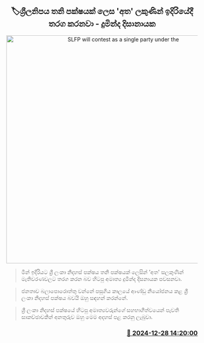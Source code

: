 <p align='center'><b><h2 align='center' title='SLFP will contest as a single party under the 'hand' symbol in the future - Duminda Dissanayake'>🏷ශ්‍රීලනිපය තනි පක්ෂයක් ලෙස 'අත' ලකුණින් ඉදිරියේදී තරග කරනවා - දුමින්ද දිසානායක</h2></b></p>
<p align='center'><img src='https://helakuru.sgp1.cdn.digitaloceanspaces.com/esana/images/lib/duminda-disanayake-budet.jpg' width='600' alt='SLFP will contest as a single party under the 'hand' symbol in the future - Duminda Dissanayake'></p>

> මින් ඉදිරියට ශ්‍රී ලංකා නිදහස් පක්ෂය තනි පක්ෂයක් ලෙසින් 'අත' සලකුණින් මැතිවරණවලට තරග කරන බව හිටපු අමාත්‍ය දුමින්ද දිසනායක පවසනවා.

> ජනතාව බලාපොරොත්තු වන්නේ පසුගිය කාලයේ ආණ්ඩු නියෝජනය කළ ශ්‍රී ලංකා නිදහස් පක්ෂය බවයි ඔහු සඳහන් කරන්නේ.

> ශ්‍රී ලංකා නිදහස් පක්ෂයේ හිටපු අමාත්‍යවරුන්ගේ සහභාගීත්වයෙන් පැවති සාකච්ඡාවකින් අනතුරුව ඔහු මෙම අදහස් පළ කරනු ලැබුවා.



<h3 align='right'><a href='https://www.helakuru.lk/esana/p/106160/'>📅 2024-12-28 14:20:00</a></h3>
